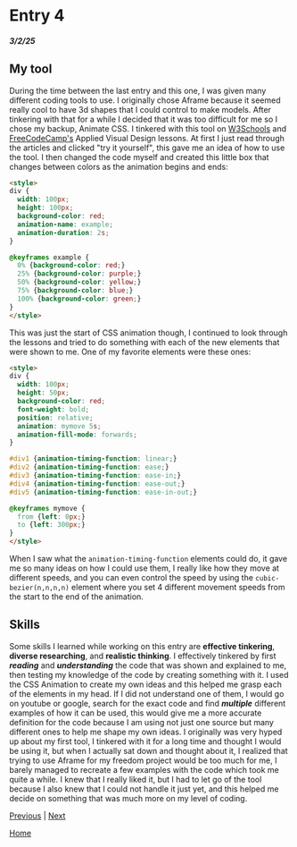 # Entry 4
##### 3/2/25

## My tool
During the time between the last entry and this one, I was given many different coding tools to use. I originally chose Aframe because it seemed really cool to have 3d shapes that I could control to make models. After tinkering with that for a while I decided that it was too difficult for me so I chose my backup, Animate CSS. I tinkered with this tool on [W3Schools](https://www.w3schools.com/css/css3_animations.asp) and [FreeCodeCamp's](https://www.freecodecamp.org/learn/responsive-web-design/#applied-visual-design) Applied Visual Design lessons. At first I just read through the articles and clicked "try it yourself", this gave me an idea of how to use the tool. I then changed the code myself and created this little box that changes between colors as the animation begins and ends:
```HTML
<style> 
div {
  width: 100px;
  height: 100px;
  background-color: red;
  animation-name: example;
  animation-duration: 2s;
}

@keyframes example {
  0% {background-color: red;}
  25% {background-color: purple;}
  50% {background-color: yellow;}
  75% {background-color: blue;}
  100% {background-color: green;}
}
</style>
```
This was just the start of CSS animation though, I continued to look through the lessons and tried to do something with each of the new elements that were shown to me. One of my favorite elements were these ones:
```HTML
<style> 
div {
  width: 100px;
  height: 50px;
  background-color: red;
  font-weight: bold;
  position: relative;
  animation: mymove 5s;
  animation-fill-mode: forwards;
}

#div1 {animation-timing-function: linear;}
#div2 {animation-timing-function: ease;}
#div3 {animation-timing-function: ease-in;}
#div4 {animation-timing-function: ease-out;}
#div5 {animation-timing-function: ease-in-out;}

@keyframes mymove {
  from {left: 0px;}
  to {left: 300px;}
}
</style>
```
When I saw what the `animation-timing-function` elements could do, it gave me so many ideas on how I could use them, I really like how they move at different speeds, and you can even control the speed by using the `cubic-bezier(n,n,n,n)` element where you set 4 different movement speeds from the start to the end of the animation.

## Skills
Some skills I learned while working on this entry are **effective tinkering**, **diverse researching**, and **realistic thinking**.
I effectively tinkered by first **_reading_** and **_understanding_** the code that was shown and explained to me, then testing my knowledge of the code by creating something with it. I used the CSS Animation to create my own ideas and this helped me grasp each of the elements in my head. If I did not understand one of them, I would go on youtube or google, search for the exact code and find **_multiple_** different examples of how it can be used, this would give me a more accurate definition for the code because I am using not just one source but many different ones to help me shape my own ideas. I originally was very hyped up about my first tool, I tinkered with it for a long time and thought I would be using it, but when I actually sat down and thought about it, I realized that trying to use Aframe for my freedom project would be too much for me, I barely managed to recreate a few examples with the code which took me quite a while. I knew that I really liked it, but I had to let go of the tool because I also knew that I could not handle it just yet, and this helped me decide on something that was much more on my level of coding.

[Previous](entry03.md) | [Next](entry05.md)

[Home](../README.md)
